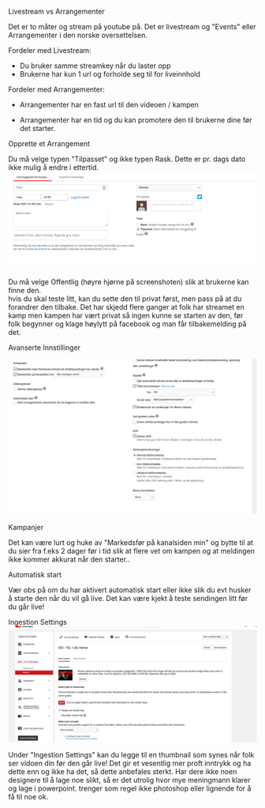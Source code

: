 





Livestream vs Arrangementer

Det er to måter og stream på youtube på. Det er livestream og "Events" eller Arrangementer i den norske oversettelsen. 

Fordeler med Livestream:

* Du bruker samme streamkey når du laster opp
* Brukerne har kun 1 url og forholde seg til for liveinnhold

Fordeler med Arrangementer:

* Arrangementer har en fast url til den videoen / kampen

* Arrangementer har en tid og du kan promotere den til brukerne dine før det starter.



Opprette et Arrangement

Du må velge typen "Tilpasset" og ikke typen Rask. Dette er pr. dags dato ikke mulig å endre i ettertid.![](/assets/import.png)

Du må velge Offentlig \(høyre hjørne på screenshoten\) slik at brukerne kan finne den.  
hvis du skal teste litt, kan du sette den til privat først, men pass på at du forandrer den tilbake. Det har skjedd flere ganger at folk har streamet en kamp men kampen har vært privat så ingen kunne se starten av den, før folk begynner og klage høylytt på facebook og man får tilbakemelding på det.





Avanserte Innstillinger

![](/assets/advanced-settings.png)



Kampanjer

Det kan være lurt og huke av "Markedsfør på kanalsiden min" og bytte til at du sier fra f.eks 2 dager før i tid slik at flere vet om kampen og at meldingen ikke kommer akkurat når den starter.. 

Automatisk start

Vær obs på om du har aktivert automatisk start eller ikke slik du evt husker å starte den når du vil gå live. Det kan være kjekt å teste sendingen litt før du går live! 





Ingestion Settings  
![](/assets/promo-pic.png)

Under "Ingestion Settings" kan du legge til en thumbnail  som synes når folk ser vidoen din før den går live! Det gir et vesentlig mer proft  inntrykk og ha dette enn og ikke ha det, så dette anbefales sterkt. Har dere ikke noen designere til å lage noe slikt, så er det utrolig hvor mye meningmann  klarer og lage i powerpoint. trenger som regel ikke photoshop eller lignende for å få til noe ok. 





